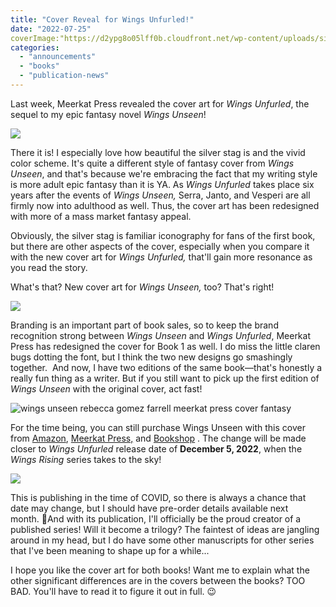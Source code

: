```yaml
---
title: "Cover Reveal for Wings Unfurled!"
date: "2022-07-25"
coverImage:"https://d2ypg8o05lff0b.cloudfront.net/wp-content/uploads/sites/3/2022/07/25060236/image001.png"
categories:
  - "announcements"
  - "books"
  - "publication-news"
---
```


Last week, Meerkat Press revealed the cover art for _Wings Unfurled_, the sequel to my epic fantasy novel _Wings Unseen_!

![](https://d2ypg8o05lff0b.cloudfront.net/wp-content/uploads/sites/3/2022/07/25060236/image001.png)

There it is! I especially love how beautiful the silver stag is and the vivid color scheme. It's quite a different style of fantasy cover from _Wings Unseen_, and that's because we're embracing the fact that my writing style is more adult epic fantasy than it is YA. As _Wings Unfurled_ takes place six years after the events of _Wings Unseen,_ Serra, Janto, and Vesperi are all firmly now into adulthood as well. Thus, the cover art has been redesigned with more of a mass market fantasy appeal.

Obviously, the silver stag is familiar iconography for fans of the first book, but there are other aspects of the cover, especially when you compare it with the new cover art for _Wings Unfurled,_ that'll gain more resonance as you read the story.

What's that? New cover art for _Wings Unseen,_ too? That's right!

![](https://d2ypg8o05lff0b.cloudfront.net/wp-content/uploads/sites/3/2022/07/25060846/image002.png)

Branding is an important part of book sales, so to keep the brand recognition strong between _Wings Unseen_ and _Wings Unfurled_, Meerkat Press has redesigned the cover for Book 1 as well. I do miss the little claren bugs dotting the font, but I think the two new designs go smashingly together.  And now, I have two editions of the same book—that's honestly a really fun thing as a writer. But if you still want to pick up the first edition of _Wings Unseen_ with the original cover, act fast!

![wings unseen rebecca gomez farrell meerkat press cover fantasy](https://d2ypg8o05lff0b.cloudfront.net/wp-content/uploads/sites/3/2017/01/9781946154002-WingsUnseen-CoverFINAL_03-692x1024.jpg)

For the time being, you can still purchase Wings Unseen with this cover from [Amazon](https://rebeccagomezfarrell.us9.list-manage.com/track/click?u=93d9e5c66fa0eb63dc1bfcee9&id=2ef9da194d&e=d65f29bce6), [Meerkat Press,](https://rebeccagomezfarrell.us9.list-manage.com/track/click?u=93d9e5c66fa0eb63dc1bfcee9&id=5a2738b87d&e=d65f29bce6) and [Bookshop](https://rebeccagomezfarrell.us9.list-manage.com/track/click?u=93d9e5c66fa0eb63dc1bfcee9&id=fec35d6e88&e=d65f29bce6) . The change will be made closer to _Wings Unfurled_ release date of **December 5, 2022**, when the _Wings Rising_ series takes to the sky!

![](https://d2ypg8o05lff0b.cloudfront.net/wp-content/uploads/sites/3/2022/07/25061453/Wings-Unfurled-cover-release.jpg)

This is publishing in the time of COVID, so there is always a chance that date may change, but I should have pre-order details available next month. 🤞And with its publication, I'll officially be the proud creator of a published series! Will it become a trilogy? The faintest of ideas are jangling around in my head, but I do have some other manuscripts for other series that I've been meaning to shape up for a while...

I hope you like the cover art for both books! Want me to explain what the other significant differences are in the covers between the books? TOO BAD. You'll have to read it to figure it out in full. 😉
